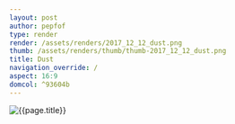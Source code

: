 ```yaml
---
layout: post
author: pepfof
type: render
render: /assets/renders/2017_12_12_dust.png
thumb: /assets/renders/thumb/thumb-2017_12_12_dust.png
title: Dust
navigation_override: /
aspect: 16:9
domcol: ^93604b
---
```


<!--USER BEGIN 1-->

<!--USER END 1-->
<img src = "{{ page.render }}" class="image_main" alt="{{page.title}}">

<!--USER BEGIN 2-->

<!--USER END 2-->

